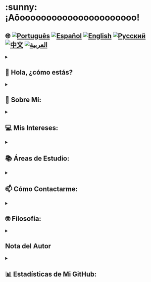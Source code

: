 <h1>:sunny: ¡Aôoooooooooooooooooooooo!</h1>

## 🌐 [![Português](https://img.shields.io/badge/Português-green)](https://github.com/SamuelRocha91/SamuelRocha91/blob/main/README.md) [![Español](https://img.shields.io/badge/Español-yellow)](https://github.com/SamuelRocha91/SamuelRocha91/blob/main/README_SP.MD) [![English](https://img.shields.io/badge/English-blue)](https://github.com/SamuelRocha91/SamuelRocha91/blob/main/README_EN.MD) [![Русский](https://img.shields.io/badge/Русский-lightgrey)](https://github.com/SamuelRocha91/SamuelRocha91/blob/main/README_язык.md) [![中文](https://img.shields.io/badge/中文-red)](https://github.com/SamuelRocha91/SamuelRocha91/blob/main/README_华语.md) [![العربية](https://img.shields.io/badge/العربية-orange)](https://github.com/SamuelRocha91/SamuelRocha91/blob/main/README_ar.md)


<details>
<summary> <h2>👋 Hola, ¿cómo estás? </h2> </summary>
<br>

<div>
  <p>¿Cómo puedo ayudarte? 🥰</p>
  <p>Mi GitHub está en constante cambio 🏃</p>
  <p>Abajo está la estandarización actual del repositorio (o en implementación🫠️)</p>

<summary><h2> 🎭️ Proyectos de React </h2> </summary>

- 🎮 [Trivia](https://github.com/SamuelRocha91/trivia_game/blob/main/README_es.md)
- 🐣 [Pokedex](https://github.com/SamuelRocha91/pokedex/blob/main/README_es.md)
- 🏪 [Tienda Online FrontEnd](https://github.com/SamuelRocha91/project-frontend-online-store/blob/main/README_es.md)
- 👛 [Organizador de Gastos](https://github.com/SamuelRocha91/project-trybewallet/blob/main/README_es.md)
- 🌶️ [Recipes App](https://github.com/SamuelRocha91/ProjectRecipesApp/blob/main/README_es.md)

<summary><h2> 🪢️ Proyectos de Node </h2> </summary>

- 🗡️ [Trybe Smith](https://github.com/SamuelRocha91/TrybeSmith/blob/main/README_es.md)
- 🪧 [API de Blogs](https://github.com/SamuelRocha91/BlogsApi/blob/main/README_es.md)
- 🐉 [Trybers y Dragones](https://github.com/SamuelRocha91/trybeAndDragons/blob/main/README_es.md)
- ⚽ [API de Fútbol Typescript](https://github.com/SamuelRocha91/trybeFutebolClube/blob/main/README_es.md)

<summary><h2> 👶️ Proyectos para Principiantes </h2> </summary>

- 🖥️ [Convertidor Binario](https://github.com/SamuelRocha91/Bin2Dec/blob/main/README_es.md)
- 🎨 [Arte de Píxeles](https://github.com/SamuelRocha91/PixelsArt/blob/main/README_es.md)
- 📝 [Lista de Tareas](https://github.com/SamuelRocha91/TodoList/blob/main/README_es.md)
- 🧮 [Calculadora](https://github.com/SamuelRocha91/calculator/blob/main/README_es.md)
- 🦖 [Generador de Memes](https://github.com/SamuelRocha91/memeGenerator/blob/main/README_es.md)
- 🪐 [Planetas de Star Wars](https://github.com/SamuelRocha91/javascriptStarWarsPlanets/blob/main/README_es.md)

<summary><h2> 🔋️ Proyectos Full-Stack </h2> </summary>

### Entrega
  - 💎 [Backend de Entrega](https://github.com/SamuelRocha91/delivery_back/blob/main/README_es.md) - Aplicación backend en Rails para la plataforma de entrega
  - 🛒 [Aplicación Consumy](https://github.com/SamuelRocha91/consumy/blob/main/README_es.md) - Aplicación para consumidores
  - 👨‍💼 [Aplicación para Vendedores](https://github.com/SamuelRocha91/seller_application/blob/main/README_es.md) - Aplicación para vendedores
  - 💲 [API de Paymenty](https://github.com/SamuelRocha91/paymenty/blob/main/README_es.md) - API de pagos

### API de Medición
  - 📏 [Aplicación de Precisión en React](https://github.com/SamuelRocha91/precisionReactApplication/blob/main/README_es.md) - Interfaz para registrar mediciones de gas y agua
  - 🤖 [API de Node](https://github.com/SamuelRocha91/apiMeasureWaterAndGas/blob/main/README_es.md) - API de registro de mediciones y consumo

<hr/>
<summary><h2> ☕️ Proyectos de Java </h2> </summary>

- 🌾 [Proyecto Agrix Java - Gestión de Granjas](https://github.com/SamuelRocha91/Agrix/blob/main/README_es.md) 
- 🏛️ [Localizador de Museos](https://github.com/SamuelRocha91/localizadorDeMuseus/blob/main/README_es.md)
- 📃 [Reglas de Progresión](https://github.com/SamuelRocha91/project_rule_of_progression/blob/main/README_es.md)
- 🗳️ [Sistema de Votación](https://github.com/SamuelRocha91/sistemaDeVotacao/blob/main/README_es.md)

<summary><h2> 📱️ Proyectos de Kotlin </h2> </summary>

- 📜 [Menú Virtual](https://github.com/SamuelRocha91/kotlinVirtualMenu/blob/main/README_es.md)
-  ☀️ [Aplicación del Clima](https://github.com/SamuelRocha91/kotlinWeatherApp/blob/main/README_es.md)
- 💱 [Tasa de Cambio de Kotlin](https://github.com/SamuelRocha91/kotlinExchangeRate/blob/main/README_es.md)
- 👤 [Inicio de Sesión Social](https://github.com/SamuelRocha91/kotlinLoginSocial/blob/main/README_es.md)

<summary><h2> 🔴️ Proyectos de Ruby </h2> </summary>

- 📽️ [Películas en Rails](https://github.com/SamuelRocha91/rails_movies_catalog/blob/main/README_es.md)
- 👩‍⚖️[Ejercicios de Odin](https://github.com/SamuelRocha91/ruby_exercises/blob/main/README_es.md)

<summary><h2> 🎲️ Bases de Datos </h2> </summary>

- 🚗️ [Alquiler de Autos](https://github.com/SamuelRocha91/dbRentalCar/blob/main/README_es.md)

<summary><h2> 🐍️ Proyectos de Python </h2> </summary>

- 7⃣️ [Algoritmos](https://github.com/SamuelRocha91/Algorithms/blob/main/README_es.md)
- 🍲️ [Órdenes de Restaurante](https://github.com/SamuelRocha91/restaurantOrders/blob/main/README_es.md)
-  ✍️ [Scripts](https://github.com/SamuelRocha91/scripts/blob/main/README_es.md)
- 🕵️‍♀️ [Trybe no es Google](https://github.com/SamuelRocha91/trybeIsNotGoogle/blob/main/README_es.md)

</details>
<details>
<summary><h2>🧑 Sobre Mí:</h2></summary>
<p>Samuel Rocha, de Bahia🇧🇷, nacido en Salvador⚫🔴, y desarrollador web.</p>

[![Curso de Desarrollo Web Full-Stack](https://img.shields.io/badge/-Desarrollador_Web_Certificado-blue?style=flat&logo=google-chrome&logoColor=white)](https://www.credential.net/ad5e0984-fa07-41b0-a50b-51cb25fd0010#gs.ffccza)
[![Desarrollador Java Certificado](https://img.shields.io/badge/-Desarrollador_Java_Certificado-red?style=flat&logo=java&logoColor=white)](https://www.credential.net/b0eedfe8-4280-4cc4-b832-49f1d9426664#gs.ffcj0a)
[![Algoritmos y Estructuras de Datos en JavaScript](https://img.shields.io/badge/-Algoritmos_y_Estructuras_de_Datos_en_JavaScript-yellow?style=flat&logo=javascript&logoColor=white)](https://www.freecodecamp.org/certification/Sam_sr91/javascript-algorithms-and-data-structures)
</details>

<details>

<summary><h2>💻 Mis Intereses:</h2></summary>
<p>Abierto a intercambiar experiencias, crear nuevos proyectos, recibir ofertas de trabajo y hacer nuevas amistades</p>
</details>
<details>

<summary><h2>📚 Áreas de Estudio:</h2></summary>

### 🖥️ Front-End: 
<a href="https://vuejs.org/" target="_blank"><img src="https://img.shields.io/badge/Vue.js-%2335495e.svg?style=flat&logo=vue-dot-js&logoColor=%234FC08D" alt="Vue.js" /></a> 
<a href="https://reactjs.org/" target="_blank"><img src="https://img.shields.io/badge/React-%2320232a.svg?style=flat&logo=react&logoColor=%2361DAFB" alt="React" /></a>

### 📡 Back-End:
<a href="https://nodejs.org/" target="_blank"><img src="https://img.shields.io/badge/Node.js-43853D?style=flat&logo=node-dot-js&logoColor=white" alt="Node.js" /></a>
<a href="https://spring.io/" target="_blank"><img src="https://img.shields.io/badge/Spring-%236DB33F.svg?style=flat&logo=spring&logoColor=white" alt="Spring" /></a>
<a href="https://rubyonrails.org/" target="_blank"><img src="https://img.shields.io/badge/Ruby_on_Rails-%23CC0000.svg?style=flat&logo=ruby-on-rails&logoColor=white" alt="Ruby on Rails" /></a>

### 📖 Lenguajes de Programació:
<a href="https://www.java.com/" target="_blank"><img src="https://img.shields.io/badge/Java-%23ED8B00.svg?style=flat&logo=java&logoColor=white" alt="Java" /></a>
<a href="https://developer.mozilla.org/en-US/docs/Web/JavaScript" target="_blank"><img src="https://img.shields.io/badge/JavaScript-%23323330.svg?style=flat&logo=javascript&logoColor=%23F7DF1E" alt="JavaScript" /></a>
<a href="https://www.typescriptlang.org/" target="_blank"><img src="https://img.shields.io/badge/TypeScript-%23007ACC.svg?style=flat&logo=typescript&logoColor=white" alt="TypeScript" /></a>
<a href="https://kotlinlang.org/" target="_blank"><img src="https://img.shields.io/badge/Kotlin-%230095D5.svg?style=flat&logo=kotlin&logoColor=white" alt="Kotlin" /></a>

### 💡 Otras Tecnologías:
<a href="https://www.docker.com/" target="_blank"><img src="https://img.shields.io/badge/Docker-%230db7ed.svg?style=flat&logo=docker&logoColor=white" alt="Docker" /></a>
<a href="https://www.mysql.com/" target="_blank"><img src="https://img.shields.io/badge/MySQL-%2300f.svg?style=flat&logo=mysql&logoColor=white" alt="MySQL" /></a>
<a href="https://expressjs.com/" target="_blank"><img src="https://img.shields.io/badge/Express.js-%23404d59.svg?style=flat&logo=express&logoColor=%2361DAFB" alt="Express.js" /></a>
<a href="https://redux.js.org/" target="_blank"><img src="https://img.shields.io/badge/Redux-%23764ABC.svg?style=flat&logo=redux&logoColor=white" alt="Redux" /></a>
<a href="https://jestjs.io/" target="_blank"><img src="https://img.shields.io/badge/Jest-%23C21325.svg?style=flat&logo=jest&logoColor=white" alt="Jest" /></a>
<a href="https://junit.org/junit5/" target="_blank"><img src="https://img.shields.io/badge/JUnit-%2325A162.svg?style=flat&logo=junit5&logoColor=white" alt="JUnit" /></a>
<a href="https://swagger.io/" target="_blank"><img src="https://img.shields.io/badge/Swagger-%2385EA2D.svg?style=flat&logo=swagger&logoColor=black" alt="Swagger" /></a>
</details>

<details>

<hr/>
<summary><h2>📫 Cómo Contactarme:</h2></summary>

[![LinkedIn](https://img.shields.io/badge/LinkedIn-%230077B5.svg?logo=linkedin&logoColor=white)](https://www.linkedin.com/in/samuel-rocha-88278224a/)
[![WhatsApp](https://img.shields.io/badge/WhatsApp-%25D366.svg?logo=whatsapp&logoColor=white)](https://wa.me/71992594946)
[![Email](https://img.shields.io/badge/Email-D14836?logo=gmail&logoColor=white)](mailto:samuel_sr@hotmail.com.br)
[![Discord](https://img.shields.io/badge/Discord-%237289DA.svg?logo=discord&logoColor=white)](https://discordapp.com/users/samuelrocha91#1543)
[![HackerRank](https://img.shields.io/badge/HackerRank-%232EC866.svg?logo=HackerRank&logoColor=white)](https://www.hackerrank.com/profile/samuel_sr)

</details>

<details>
<summary><h2>🤓️ Filosofía:</h2></summary>
 <div style="border: 1px solid #ddd; border-radius: 8px; padding: 16px; background-color: #f9f9f9; margin-top: 8px;">
    <img src="./cuidadoCOmOTrem.jpeg" style="max-width: 100%; height: auto; border-radius: 4px; margin-bottom: 12px;"/>
    <p style="line-height: 1.6; color: #555; font-size: 1.1em; margin: 0; text-align:center">
      "Sigamos adelante, haciendo una parada de manos, sin mirar atrás; después de todo: un día llegará el tren." - Autor desconocido de Bahia 😅️
    </p>
  </div>
</details>

<details>
<summary><h2> Nota del Autor</h2></summary>
 <div style="border: 1px solid #ddd; border-radius: 8px; padding: 16px; background-color: #f9f9f9; margin-top: 8px;">
    <p style="line-height: 1.6; color: #555; font-size: 1.1em; margin: 0; text-align:center">
      Pido disculpas por la abundancia de colores y emojis a los que has sido sometido. Fue mi manera humilde y molesta de intentar captar tu atención hacia mi dedicación y esfuerzo. Espero que al menos algún niño que conozcas pueda leer el texto y aprobar este desorden. ¡Gracias!
    </p>
  </div>
</details>

<details>
<summary><h2>📊 Estadísticas de Mi GitHub:</h2></summary>

[![SamuelRocha91 GitHub stats](https://github-readme-stats.vercel.app/api?username=SamuelRocha91)](https://github.com/SamuelRocha91/github-readme-stats)
![Top Langs](https://github-readme-stats.vercel.app/api/top-langs/?username=SamuelRocha91&langs_count=8&layout=compact)

![](https://api.visitorbadge.io/api/VisitorHit?user=SamuelRocha91&repo=SamuelRocha91-visitors-badge&countColor=%237B1E7A)
</details>
